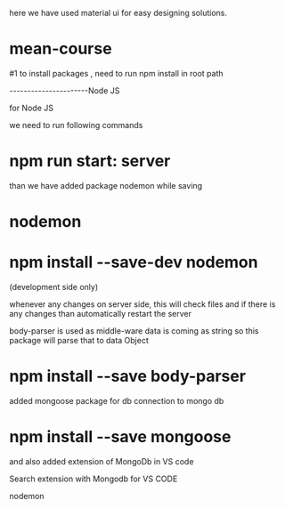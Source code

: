 here we have used material ui for easy designing solutions.

# mean-course

#1 to install packages , need to run npm install in root path

----------------------Node JS

for Node JS 

we need to run following commands
# npm run start: server

than we have added package nodemon while saving

# nodemon

# npm install --save-dev nodemon 
(development side only)

whenever any changes on server side, this will check files and if there is any changes than automatically restart the server

body-parser is used as middle-ware 
data is coming as string so this package will parse that to data Object
# npm install --save body-parser

added mongoose package for db connection to mongo db

# npm install --save mongoose

and also added extension of MongoDb in VS code

Search extension with Mongodb for VS CODE

nodemon

